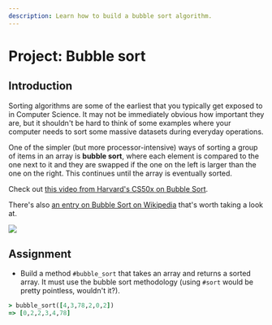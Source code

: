 ```yaml
---
description: Learn how to build a bubble sort algorithm.
---
```


# Project: Bubble sort

## Introduction

Sorting algorithms are some of the earliest that you typically get exposed to in Computer Science. It may not be immediately obvious how important they are, but it shouldn't be hard to think of some examples where your computer needs to sort some massive datasets during everyday operations.

One of the simpler \(but more processor-intensive\) ways of sorting a group of items in an array is **bubble sort**, where each element is compared to the one next to it and they are swapped if the one on the left is larger than the one on the right. This continues until the array is eventually sorted.

Check out [this video from Harvard's CS50x on Bubble Sort](https://www.youtube.com/watch?v=8Kp-8OGwphY).

There's also [an entry on Bubble Sort on Wikipedia](http://en.wikipedia.org/wiki/Bubble_sort) that's worth taking a look at.

![](http://upload.wikimedia.org/wikipedia/commons/c/c8/Bubble-sort-example-300px.gif)

## Assignment

* Build a method `#bubble_sort` that takes an array and returns a sorted array.  It must use the bubble sort methodology \(using `#sort` would be pretty pointless, wouldn't it?\).

```ruby
> bubble_sort([4,3,78,2,0,2])
=> [0,2,2,3,4,78]
```

